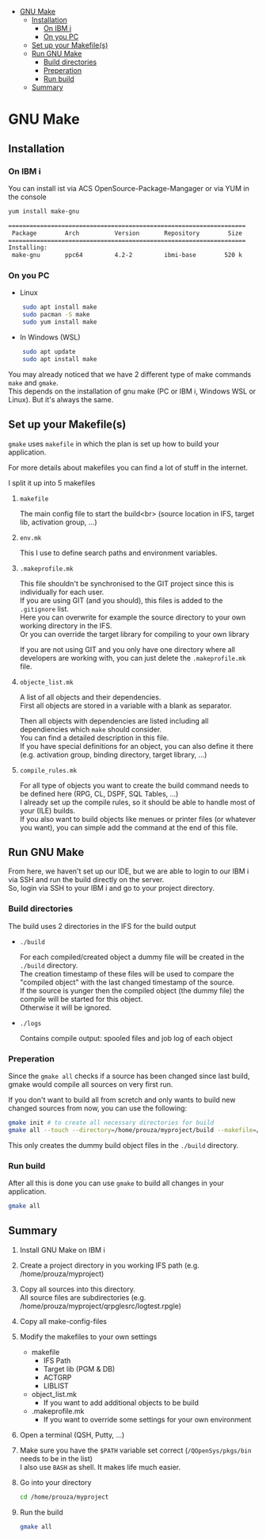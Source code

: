 - [GNU Make](#gnu-make)
  - [Installation](#installation)
    - [On IBM i](#on-ibm-i)
    - [On you PC](#on-you-pc)
  - [Set up your Makefile(s)](#set-up-your-makefiles)
  - [Run GNU Make](#run-gnu-make)
    - [Build directories](#build-directories)
    - [Preperation](#preperation)
    - [Run build](#run-build)
  - [Summary](#summary)


# GNU Make

## Installation 

### On IBM i

You can install ist via ACS OpenSource-Package-Mangager or via YUM in the console
```sh
yum install make-gnu

===================================================================
 Package        Arch          Version       Repository        Size
===================================================================
Installing:
 make-gnu       ppc64         4.2-2         ibmi-base        520 k
```

### On you PC

* Linux
  
```sh
    sudo apt install make
    sudo pacman -S make
    sudo yum install make
```

* In Windows (WSL)
  
```sh
    sudo apt update
    sudo apt install make
```

You may already noticed that we have 2 different type of make commands ```make``` and ```gmake```.<br/>
This depends on the installation of gnu make (PC or IBM i, Windows WSL or Linux). But it's always the same.

## Set up your Makefile(s)

```gmake``` uses ```makefile``` in which the plan is set up how to build your application.

For more details about makefiles you can find a lot of stuff in the internet.

I split it up into 5 makefiles

1. ```makefile```

    The main config file to start the build<br\> 
    (source location in IFS, target lib, activation group, ...)

2. ```env.mk```

    This I use to define search paths and environment variables.

3. ```.makeprofile.mk```

    This file shouldn't be synchronised to the GIT project since this is individually for each user.<br/>
    If you are using GIT (and you should), this files is added to the ```.gitignore``` list.<br/>
    Here you can overwrite for example the source directory to your own working directory in the IFS.<br/>
    Or you can override the target library for compiling to your own library

    If you are not using GIT and you only have one directory where all developers are working with, you can just delete the ```.makeprofile.mk``` file.

4. ```objecte_list.mk```

    A list of all objects and their dependencies.<br/>
    First all objects are stored in a variable with a blank as separator.

    Then all objects with dependencies are listed including all dependiencies which ```make``` should consider.<br/>
    You can find a detailed description in this file.<br/>
    If you have special definitions for an object, you can also define it there (e.g. activation group, binding directory, target library, ...)

5. ```compile_rules.mk```

    For all type of objects you want to create the build command needs to be defined here (RPG, CL, DSPF, SQL Tables, ...)<br/>
    I already set up the compile rules, so it should be able to handle most of your (ILE) builds.<br/>
    If you also want to build objects like menues or printer files (or whatever you want), you can simple add the command at the end of this file.

## Run GNU Make

From here, we haven't set up our IDE, but we are able to login to our IBM i via SSH and run the build directly on the server.<br/>
So, login via SSH to your IBM i and go to your project directory.

### Build directories
The build uses 2 directories in the IFS for the build output

* ```./build```
  
    For each compiled/created object a dummy file will be created in the ```./build``` directory.<br/>
    The creation timestamp of these files will be used to compare the "compiled object" with the last changed timestamp of the source.<br/>
    If the source is yunger then the compiled object (the dummy file) the compile will be started for this object.<br/>
    Otherwise it will be ignored.

* ```./logs```

    Contains compile output: spooled files and job log of each object


### Preperation
Since the ```gmake all``` checks if a source has been changed since last build, gmake would compile all sources on very first run.

If you don't want to build all from scretch and only wants to build new changed sources from now, you can use the following:
```sh
gmake init # to create all necessary directories for build
gmake all --touch --directory=/home/prouza/myproject/build --makefile=/home/prouza/myproject/makefile
```
This only creates the dummy build object files in the ```./build``` directory.

### Run build

After all this is done you can use ```gmake``` to build all changes in your application.
```sh
gmake all
```


## Summary

1. Install GNU Make on IBM i
2. Create a project directory in you working IFS path (e.g. /home/prouza/myproject)
3. Copy all sources into this directory.<br/>
All source files are subdirectories (e.g. /home/prouza/myproject/qrpglesrc/logtest.rpgle)
4. Copy all make-config-files
5. Modify the makefiles to your own settings
   * makefile
     * IFS Path
     * Target lib (PGM & DB)
     * ACTGRP
     * LIBLIST
   * object_list.mk
     * If you want to add additional objects to be build
   * .makeprofile.mk
     * If you want to override some settings for your own environment
6. Open a terminal (QSH, Putty, ...)
7. Make sure you have the ```$PATH``` variable set correct (```/QOpenSys/pkgs/bin``` needs to be in the list)<br/>
I also use ```BASH``` as shell. It makes life much easier.
8. Go into your directory

    ```sh
    cd /home/prouza/myproject
    ```
9.  Run the build

    ```sh
    gmake all
    ```
